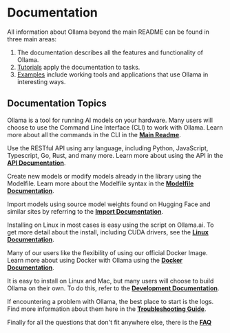 # Documentation

All information about Ollama beyond the main README can be found in three main areas:

1. The documentation describes all the features and functionality of Ollama.
2. [Tutorials](./tutorials.md) apply the documentation to tasks.
3. [Examples](./examples) include working tools and applications that use Ollama in interesting ways.

## Documentation Topics

Ollama is a tool for running AI models on your hardware. Many users will choose to use the Command Line Interface (CLI) to work with Ollama. Learn more about all the commands in the CLI in the **[Main Readme](../README.md)**.

Use the RESTful API using any language, including Python, JavaScript, Typescript, Go, Rust, and many more. Learn more about using the API in the **[API Documentation](./api.md)**.

Create new models or modify models already in the library using the Modelfile. Learn more about the Modelfile syntax in the **[Modelfile Documentation](./modelfile.md)**.

Import models using source model weights found on Hugging Face and similar sites by referring to the **[Import Documentation](./import.md)**.

Installing on Linux in most cases is easy using the script on Ollama.ai. To get more detail about the install, including CUDA drivers, see the **[Linux Documentation](./linux.md)**.

Many of our users like the flexibility of using our official Docker Image. Learn more about using Docker with Ollama using the **[Docker Documentation](./docker.md)**.

It is easy to install on Linux and Mac, but many users will choose to build Ollama on their own. To do this, refer to the **[Development Documentation](./development.md)**.

If encountering a problem with Ollama, the best place to start is the logs. Find more information about them here in the **[Troubleshooting Guide](./troubleshooting.md)**.

Finally for all the questions that don't fit anywhere else, there is the **[FAQ](./faq.md)**

